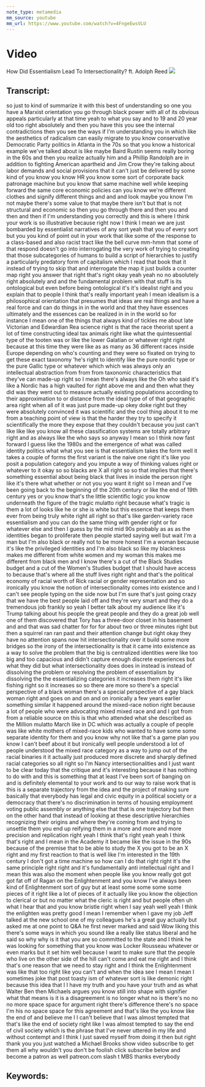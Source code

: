 ```yaml
---
note_type: metamedia
mm_source: youtube
mm_url: https://www.youtube.com/watch?v=4FngeEwsVLU
---
```


# Video
How Did Essentialism Lead To Intersectionality? ft. Adolph Reed
![](https://www.youtube.com/watch?v=4FngeEwsVLU)

## Transcript:

so just to kind of summarize it with
this best of understanding so one you
have a Marxist orientation you go
through black power with all of its
obvious appeals particularly at that
time yeah to what you say and to 19 and
20 year old too right absolutely and
then you have this you see the internal
contradictions then you see the ways if
I'm understanding you in which like the
aesthetics of radicalism can easily
migrate to you know conservative
Democratic Party politics in Atlanta in
the 70s so that you know a historical
example we've talked about is like maybe
Baird Rustin seems really boring in the
60s and then you realize actually him
and a Phillip Randolph are in addition
to fighting American apartheid and Jim
Crow they're talking about labor demands
and social provisions that it can't just
be delivered by some kind of you know
you know HR you know some sort of
corporate back patronage machine but you
know that same machine well while
keeping forward the same core economic
policies can you know we're different
clothes and signify different things and
and and look maybe you know I'm not
maybe there's some value to that maybe
there isn't but that is not structural
and economic so then you go through
there and then you and then and then if
I'm understanding you correctly and this
is where I think your work is so
illustrative because right now I think I
mean we are just bombarded by
essentialist narratives of any sort yeah
that you of every sort but you you kind
of point out in your work that like some
of the response to a class-based and
also racist tract like the bell curve
mm-hmm that some of that respond
doesn't go into interrogating the very
work of trying to creating that those
subcategories of humans to build a
script of hierarchies to justify a
particularly predatory form of
capitalism which I read that book that
it instead of trying to skip that and
interrogate the map it just builds a
counter map right you answer that right
that's right okay yeah yeah no no
absolutely right absolutely and and the
fundamental problem with that stuff is
its ontological but even before being
ontological it's it's idealist right and
you explain that to people I think
that's really important yeah I mean
idealism is a philosophical orientation
that presumes that ideas are real things
and have a real force and can do things
in in the world and that they have
essences ultimately and the essences can
be realized in in in the world so for
instance I mean one of the things that
always kind of tickles me about late
Victorian and Edwardian Rea science
right is that the race theorist spent a
lot of time constructing ideal tax
animals right like what the
quintessential type of the tooten was or
like the lower Galatian or whatever
right right because at this time they
were like as as many as 36 different
races inside Europe depending on who's
counting
and they were so fixated on trying to
get these exact taxonomy 'he's right to
identify like the pure nordic type or
the pure Gallic type or whatever which
which was always only an intellectual
abstraction from from from taxonomic
characteristics that they've
can made-up right so I mean there's
always like the Oh who said it's like a
Nordic has a high vaulted for right
above me and and then what they did was
they went out to measure actually
existing populations according to their
approximation to or distance from the
ideal type of of that geographic area
right when all of it was just pure
made-up okey doke right but
they were absolutely convinced it was
scientific and the cool thing about it
to me
from a teaching point of view is that
the harder they try to specify it
scientifically the more they expose that
they couldn't because you just can't
like like like you know all these
classification systems are totally
arbitrary right and as always like the
who says so anyway I mean so I think now
fast forward I guess like the 1980s and
the emergence of what was called
identity politics what what you see is
that essentialism takes the form well it
takes a couple of forms the first
variant is the naive one right it's like
you posit a population category and you
impute a way of thinking values right or
whatever to it okay so so blacks are X
all right so so that implies that
there's something essential about being
black that lives in inside the person
right like it's there what whether or
not you you want it right so I mean and
I've been going back to the beginning of
the 20th century or like the end of 19th
century yes or you know that's the
little scientific logic you know
underneath the figure of the tragic
mulatto right because what's tragic is
them a lot of looks like he or she is
white but
this essence that keeps them ever from
being truly white right all right so
that's like garden-variety race
essentialism and you can do the same
thing with gender right or for whatever
else and then I guess by the mid mid 90s
probably as as as the identities began
to proliferate then people started
saying well but wait I'm a man but I'm
also black or really not to be more
honest I'm a woman because it's like the
privileged identities and I'm also black
so like my blackness makes me different
from white women and my woman this makes
me different from black men and I know
there's a cut of the Black Studies
budget and a cut of the Women's Studies
budget that I should have access to
because that's where all the stuff lives
right right and that's the political
economy of racial worth of Rick racial
or gender representation and so
ironically you know the notion of
intersectionality comes into existence
and I can't see people typing on the
side now but I'm sure that's just going
crazy that we have the best people laid
off and they're very smart and they do a
tremendous job frankly so yeah I better
talk about my audience like it's Trump
talking about his people the great
people and they do a great job well one
of them discovered that Tory has a
three-door closet in his basement
and and that was sad chatter for for for
about two or three minutes right but
then a squirrel ran ran past and their
attention change but right okay they
have no attention spans
now hit intersectionality over it build
some more bridges so the irony of the
intersectionality is that it came into
existence as a way to solve the problem
that the big is centralized identities
were like too big and too capacious and
didn't capture enough discrete
experiences but what they did but what
intersectionality does does in instead
is instead of dissolving the problem or
resolving the problem of essentialism by
dissolving the the essentializing
categories it increases them right it's
like fishing right so it increases so so
there are more so there's a special
perspective of a black woman there's a
special perspective of a gay black woman
right and goes on and on and on
ironically a few years earlier something
similar it happened around the
mixed-race notion right because a lot of
people who were advocating mixed mixed
race and and I got from from a reliable
source on this is that who attended what
she described as the Million mulatto
March like in DC which was actually a
couple of people was like white mothers
of mixed-race kids who wanted to have
some some separate identity for them and
you know why not like that's a game plan
you know I can't beef about it but
ironically well people understood a lot
of people understood the mixed race
category as a way to jump out of the
racial binaries it it actually just
produced more discrete and sharply
defined racial categories so all right
so I'm Nancy intersectionalities and I
just want to be clear today that the
critique and it's interesting because it
has nothing to do with and this is
something that at least I've been sort
of banging on and is definitely
elemental to your work and to our way to
raise work that is this is a separate
trajectory from the idea and the project
of making sure basically that everybody
has legal and civic equity in a
political society or a democracy that
there's no discrimination in terms of
housing employment voting public
assembly or anything else that that is
one trajectory but then on the other
hand that instead of looking at these
descriptive hierarchies recognizing
their origins and where they're coming
from and trying to unsettle them you end
up reifying them in a more and more and
more precision and replication right
yeah I think that's right yeah yeah I
think that's right and I mean in the
Academy it became like the issue in the
90s because of the premise that to be
able to study the X you got to be an X
right and my first reaction to that is
well like I'm interested in the 19th
century I don't got a time machine so
how can I do that
right right it's the same principle
right right and it's fundamentally anti
intellectual right and I mean this was
also the moment when people like you
know really got got got fat off of Ragan
on the Enlightenment and you know I've
always been kind of Enlightenment sort
of guy but at least some some some some
pieces of it right like a lot of pieces
of it actually like you know the
objection to clerical or
but no matter what the cleric is right
and but people often uh what I hear that
and you know bristle right when I say
yeah well yeah I think the enlighten was
pretty good I mean I remember when I
gave my job Jeff talked at the new
school one of my colleagues he's a great
guy actually but asked me at one point
to Q&A
he first never marked and said Wow
liking this there's some ways in which
you sound like a really like status
liberal and he said so why why is it
that you are so committed to the state
and I think he was looking for something
that you know was Locker Rousseau
whatever or even marks but it set him
well because I want to make sure that
the people who live on the other side of
the hill can't come and eat me right and
I think that's one reason that we need
to stay right and I think the
Enlightenment was like that too right
like you can't and when the idea see I
mean I mean I sometimes joke that post
toasty ism of whatever sort is like
demonic right because this idea that I I
have my truth and you have your truth
and as what Walter Ben then Michaels
argues you know still into shape with
signifier what that means is it is a
disagreement is no longer what no is
there's no no no more space space for
argument right there's difference
there's no space I'm his no space space
for this agreement and that's like the
you know like the end of and believe me
I I can't believe that I was almost
tempted that that's like the end of
society right like I was almost tempted
to say the end of civil society which is
the phrase that I've never uttered in my
life and without contempt and I think I
just saved myself from doing it then but
right thank you you just watched a
Michael Brooks show
video subscribe to get them all why
wouldn't you don't be foolish
click subscribe below and become a
patron as well patreon.com slash t MBS
thanks everybody


## Keywords:
